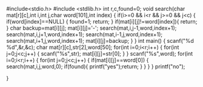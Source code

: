 #include<stdio.h>
#include <stdlib.h>
int r,c,found=0;
void search(char mat[r][c],int i,int j,char word[101],int index)
{
    if(i>=0 && i<r && j>=0 && j<c)
    {
    if(word[index]==NULL)
    {
        found=1;
        return;
    }
    if(mat[i][j]!=word[index]){
        return;
    }
    char backup=mat[i][j];
    mat[i][j]='-';
    search(mat,i,j-1,word,index+1);
    search(mat,i,j+1,word,index+1);
    search(mat,i-1,j,word,index+1);
    search(mat,i+1,j,word,index+1);
    mat[i][j]=backup;
    }
}
int main()
{
 scanf("%d %d",&r,&c);
 char mat[r][c],str[2],word[50];
 for(int i=0;i<r;i++)
 {
    for(int j=0;j<c;j++)
    {
        scanf("%s",str);
        mat[i][j]=str[0];
    }
 }
 scanf("%s",word);
 for(int i=0;i<r;i++)
 {
    for(int j=0;j<c;j++)
    {
        if(mat[i][j]==word[0])
        {
            search(mat,i,j,word,0);
            if(found){
                printf("yes");return;
            }
        }
    }
 }
 printf("no");
 
}
